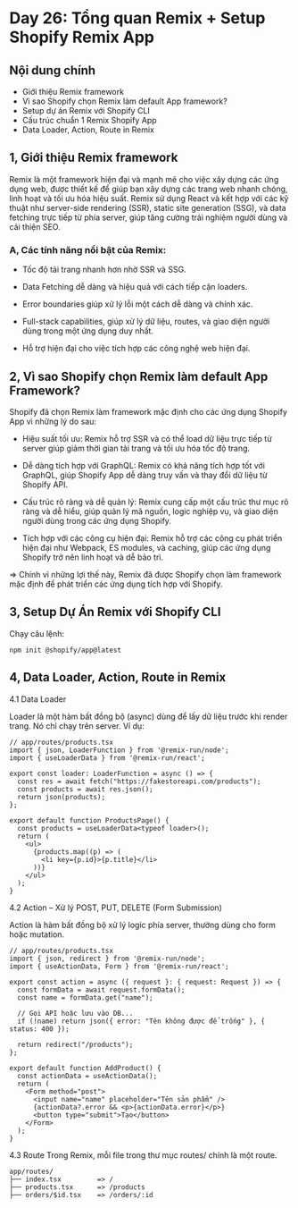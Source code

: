 # Day 26: Tổng quan Remix + Setup Shopify Remix App
## Nội dung chính
- Giới thiệu Remix framework
- Vì sao Shopify chọn Remix làm default App framework?
- Setup dự án Remix với Shopify CLI
- Cấu trúc chuẩn 1 Remix Shopify App
- Data Loader, Action, Route in Remix

## 1, Giới thiệu Remix framework
Remix là một framework hiện đại và mạnh mẽ cho việc xây dựng các ứng dụng web, được thiết kế để giúp bạn xây dựng các trang web nhanh chóng, linh hoạt và tối ưu hóa hiệu suất. Remix sử dụng React và kết hợp với các kỹ thuật như server-side rendering (SSR), static site generation (SSG), và data fetching trực tiếp từ phía server, giúp tăng cường trải nghiệm người dùng và cải thiện SEO.

### A, Các tính năng nổi bật của Remix:
- Tốc độ tải trang nhanh hơn nhờ SSR và SSG.

- Data Fetching dễ dàng và hiệu quả với cách tiếp cận loaders.

- Error boundaries giúp xử lý lỗi một cách dễ dàng và chính xác.

- Full-stack capabilities, giúp xử lý dữ liệu, routes, và giao diện người dùng trong một ứng dụng duy nhất.

- Hỗ trợ hiện đại cho việc tích hợp các công nghệ web hiện đại.

## 2, Vì sao Shopify chọn Remix làm default App Framework?

Shopify đã chọn Remix làm framework mặc định cho các ứng dụng Shopify App vì những lý do sau:

- Hiệu suất tối ưu: Remix hỗ trợ SSR và có thể load dữ liệu trực tiếp từ server giúp giảm thời gian tải trang và tối ưu hóa tốc độ trang.

- Dễ dàng tích hợp với GraphQL: Remix có khả năng tích hợp tốt với GraphQL, giúp Shopify App dễ dàng truy vấn và thay đổi dữ liệu từ Shopify API.

- Cấu trúc rõ ràng và dễ quản lý: Remix cung cấp một cấu trúc thư mục rõ ràng và dễ hiểu, giúp quản lý mã nguồn, logic nghiệp vụ, và giao diện người dùng trong các ứng dụng Shopify.

- Tích hợp với các công cụ hiện đại: Remix hỗ trợ các công cụ phát triển hiện đại như Webpack, ES modules, và caching, giúp các ứng dụng Shopify trở nên linh hoạt và dễ bảo trì.

=> Chính vì những lợi thế này, Remix đã được Shopify chọn làm framework mặc định để phát triển các ứng dụng tích hợp với Shopify.

## 3, Setup Dự Án Remix với Shopify CLI

Chạy câu lệnh:
```
npm init @shopify/app@latest
```

## 4,  Data Loader, Action, Route in Remix

4.1 Data Loader 

Loader là một hàm bất đồng bộ (async) dùng để lấy dữ liệu trước khi render trang. Nó chỉ chạy trên server.
 Ví dụ: 

```
// app/routes/products.tsx
import { json, LoaderFunction } from '@remix-run/node';
import { useLoaderData } from '@remix-run/react';

export const loader: LoaderFunction = async () => {
  const res = await fetch("https://fakestoreapi.com/products");
  const products = await res.json();
  return json(products);
};

export default function ProductsPage() {
  const products = useLoaderData<typeof loader>();
  return (
    <ul>
      {products.map((p) => (
        <li key={p.id}>{p.title}</li>
      ))}
    </ul>
  );
}
```

4.2 Action – Xử lý POST, PUT, DELETE (Form Submission)

Action là hàm bất đồng bộ xử lý logic phía server, thường dùng cho form hoặc mutation.

```
// app/routes/products.tsx
import { json, redirect } from '@remix-run/node';
import { useActionData, Form } from '@remix-run/react';

export const action = async ({ request }: { request: Request }) => {
  const formData = await request.formData();
  const name = formData.get("name");

  // Gọi API hoặc lưu vào DB...
  if (!name) return json({ error: "Tên không được để trống" }, { status: 400 });

  return redirect("/products");
};

export default function AddProduct() {
  const actionData = useActionData();
  return (
    <Form method="post">
      <input name="name" placeholder="Tên sản phẩm" />
      {actionData?.error && <p>{actionData.error}</p>}
      <button type="submit">Tạo</button>
    </Form>
  );
}
```

4.3 Route
Trong Remix, mỗi file trong thư mục routes/ chính là một route.

```
app/routes/
├── index.tsx         => /
├── products.tsx      => /products
├── orders/$id.tsx    => /orders/:id
```










